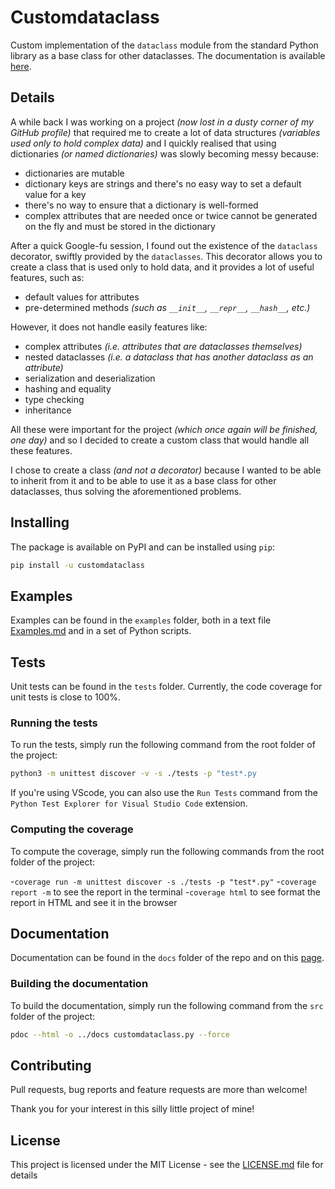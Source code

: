# Customdataclass

Custom implementation of the `dataclass` module from the standard Python library as a base class for other dataclasses.
The documentation is available [here](https://lorossi.github.io/customdataclass).

## Details

A while back I was working on a project *(now lost in a dusty corner of my GitHub profile)* that required me to create a lot of data structures *(variables used only to hold complex data)* and I quickly realised that using dictionaries *(or named dictionaries)* was slowly becoming messy because:

- dictionaries are mutable
- dictionary keys are strings and there's no easy way to set a default value for a key
- there's no way to ensure that a dictionary is well-formed
- complex attributes that are needed once or twice cannot be generated on the fly and must be stored in the dictionary

After a quick Google-fu session, I found out the existence of the `dataclass` decorator, swiftly provided by the `dataclasses`. This decorator allows you to create a class that is used only to hold data, and it provides a lot of useful features, such as:

- default values for attributes
- pre-determined methods *(such as `__init__`, `__repr__`, `__hash__`, etc.)*

However, it does not handle easily features like:

- complex attributes *(i.e. attributes that are dataclasses themselves)*
- nested dataclasses *(i.e. a dataclass that has another dataclass as an attribute)*
- serialization and deserialization
- hashing and equality
- type checking
- inheritance

All these were important for the project *(which once again will be finished, one day)* and so I decided to create a custom class that would handle all these features.

I chose to create a class *(and not a decorator)* because I wanted to be able to inherit from it and to be able to use it as a base class for other dataclasses, thus solving the aforementioned problems.

## Installing

The package is available on PyPI and can be installed using `pip`:

```bash
pip install -u customdataclass
```

## Examples

Examples can be found in the `examples` folder, both in a text file [Examples.md](examples/Examples.md) and in a set of Python scripts.

## Tests

Unit tests can be found in the `tests` folder.
Currently, the code coverage for unit tests is close to 100%.

### Running the tests

To run the tests, simply run the following command from the root folder of the project:

```bash
python3 -m unittest discover -v -s ./tests -p "test*.py
```

If you're using VScode, you can also use the `Run Tests` command from the `Python Test Explorer for Visual Studio Code` extension.

### Computing the coverage

To compute the coverage, simply run the following commands from the root folder of the project:

-`coverage run -m unittest discover -s ./tests -p "test*.py"`
-`coverage report -m` to see the report in the terminal
-`coverage html` to see format the report in HTML and see it in the browser

## Documentation

Documentation can be found in the `docs` folder of the repo and on this [page](https://lorossi.github.io/customdataclass).

### Building the documentation

To build the documentation, simply run the following command from the `src` folder of the project:

```bash
pdoc --html -o ../docs customdataclass.py --force
```

## Contributing

Pull requests, bug reports and feature requests are more than welcome!

Thank you for your interest in this silly little project of mine!

## License

This project is licensed under the MIT License - see the [LICENSE.md](LICENSE.md) file for details
